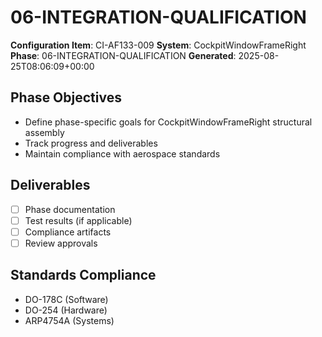 # 06-INTEGRATION-QUALIFICATION

**Configuration Item**: CI-AF133-009
**System**: CockpitWindowFrameRight
**Phase**: 06-INTEGRATION-QUALIFICATION
**Generated**: 2025-08-25T08:06:09+00:00

## Phase Objectives
- Define phase-specific goals for CockpitWindowFrameRight structural assembly
- Track progress and deliverables
- Maintain compliance with aerospace standards

## Deliverables
- [ ] Phase documentation
- [ ] Test results (if applicable)
- [ ] Compliance artifacts
- [ ] Review approvals

## Standards Compliance
- DO-178C (Software)
- DO-254 (Hardware)
- ARP4754A (Systems)

